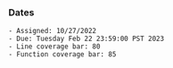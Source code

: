### Dates

    - Assigned: 10/27/2022
    - Due: Tuesday Feb 22 23:59:00 PST 2023
    - Line coverage bar: 80
    - Function coverage bar: 85
